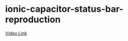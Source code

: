 # ionic-capacitor-status-bar-reproduction

[Video Link](https://github.com/Seungwoo-Yu/ionic-capacitor-status-bar-reproduction/blob/master/status-bar-reproduction.mp4?raw=true)
